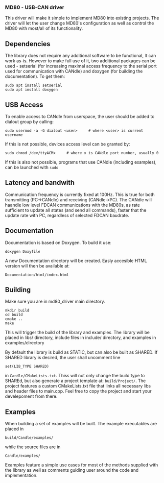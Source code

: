 ### MD80 - USB-CAN driver
This driver will make it simple to implement MD80 into existing projects. The driver will let the user change MD80's 
configuration as well as control the MD80 with most/all of its functionality.

## Dependencies
The library does not require any additional software to be functional, It can work as-is. 
However to make full use of it, two additional packages can be used - setserial (for increasing maximal access frequency
to the serial port used for communication with CANdle) and doxygen (for building the documentation). To get them:
```
sudo apt install setserial
sudo apt install doxygen
```

## USB Access
To enable access to CANdle from userspace, the user should be added to dialout group by calling:
```
sudo usermod -a -G dialout <user>     # where <user> is current username
```
If this is not possible, devices access level can be granted by:
```
sudo chmod /dev/ttyACMx     # where x is CANdle port number, usually 0
```
If this is also not possible, programs that use CANdle (including examples), can be launched with ```sudo```


## Latency and bandwith
Communication frequency is currently fixed at 100Hz. This is true for both transmitting (PC->CANdle) and receiving 
(CANdle->PC). The CANdle will haandle low level FDCAN communications with the MD80s, as rate sufficient to update 
all states (and send all commands), faster that the update rate with PC, regardless of selected FDCAN baudrate.

## Documentation
Documentation is based on Doxygen. To build it use:
```
doxygen Doxyfile
```
A new Documentation directory will be created. Easly accesible HTML version will then be available at:
```
Documentation/html/index.html
```
## Building
Make sure you are in md80_driver main directory. 
```
mkdir build
cd build 
cmake ..
make
```
This will trigger the build of the library and examples. The library will be placed in libs/ directory, 
include files in include/ directory, and examples in examples/directory

By default the library is build as STATIC, but can also be built as SHARED. If SHARED library is desired, 
the user shall uncomment line
```
set(LIB_TYPE SHARED)
```
in ```Candle/CMakeLists.txt```. Thiss will not only change the build type to SHAREd, but also generate a project
template at: ```build/Project/```. The project features a custom CMakeLists.txt file that links all necessary libs and 
header files to main.cpp. 
Feel free to copy the project and start your develepoment from there.
## Examples
When building a set of examples will be built. The example executables are placed in 
```
build/Candle/examples/
```
while the source files are in
```
Candle/examples/
```
Examples feature a simple use cases for most of the methods supplied with the library as well as comments guiding user 
around the code and implementation.